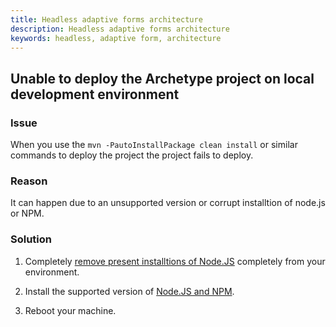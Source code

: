 ```yaml
---
title: Headless adaptive forms architecture
description: Headless adaptive forms architecture
keywords: headless, adaptive form, architecture
---
```


## Unable to deploy the Archetype project on local development environment 

### Issue

When you use the `mvn -PautoInstallPackage clean install` or similar commands to deploy the project the project fails to deploy.

### Reason 

It can happen due to an unsupported version or corrupt installtion of node.js or NPM.

### Solution

1. Completely [remove present installtions of Node.JS](https://khushwantsehgal.wordpress.com/2022/06/28/how-to-remove-node-js-completely-from-windows-10/) completely from your environment.

1. Install the supported version of [Node.JS and NPM](setup-development-environment.md).

1. Reboot your machine.
